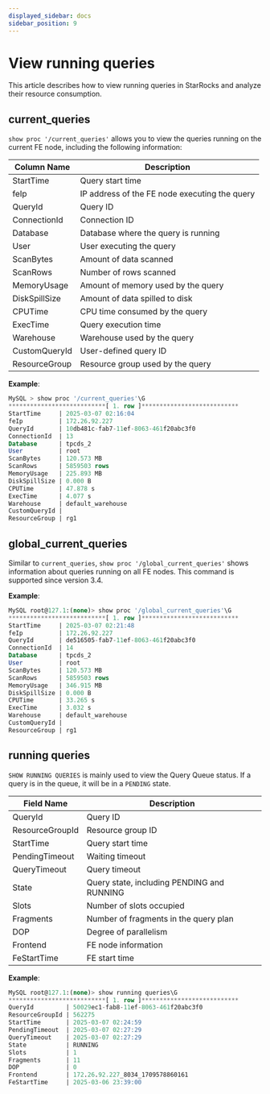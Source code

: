 ```yaml
---
displayed_sidebar: docs
sidebar_position: 9
---
```


# View running queries

This article describes how to view running queries in StarRocks and analyze their resource consumption.

## current_queries

`show proc '/current_queries'` allows you to view the queries running on the current FE node, including the following information:

| **Column Name** | **Description** |
| --- | --- |
| StartTime | Query start time |
| feIp | IP address of the FE node executing the query |
| QueryId | Query ID |
| ConnectionId | Connection ID |
| Database | Database where the query is running |
| User | User executing the query |
| ScanBytes | Amount of data scanned |
| ScanRows | Number of rows scanned |
| MemoryUsage | Amount of memory used by the query |
| DiskSpillSize | Amount of data spilled to disk |
| CPUTime | CPU time consumed by the query |
| ExecTime | Query execution time |
| Warehouse | Warehouse used by the query |
| CustomQueryId | User-defined query ID |
| ResourceGroup | Resource group used by the query |

**Example**:

```sql
MySQL > show proc '/current_queries'\G
***************************[ 1. row ]***************************
StartTime     | 2025-03-07 02:16:04
feIp          | 172.26.92.227
QueryId       | 10db481c-fab7-11ef-8063-461f20abc3f0
ConnectionId  | 13
Database      | tpcds_2
User          | root
ScanBytes     | 120.573 MB
ScanRows      | 5859503 rows
MemoryUsage   | 225.893 MB
DiskSpillSize | 0.000 B
CPUTime       | 47.878 s
ExecTime      | 4.077 s
Warehouse     | default_warehouse
CustomQueryId |
ResourceGroup | rg1
```

## global_current_queries

Similar to `current_queries`, `show proc '/global_current_queries'` shows information about queries running on all FE nodes. This command is supported since version 3.4.

**Example**:

```sql
MySQL root@127.1:(none)> show proc '/global_current_queries'\G
***************************[ 1. row ]***************************
StartTime     | 2025-03-07 02:21:48
feIp          | 172.26.92.227
QueryId       | de516505-fab7-11ef-8063-461f20abc3f0
ConnectionId  | 14
Database      | tpcds_2
User          | root
ScanBytes     | 120.573 MB
ScanRows      | 5859503 rows
MemoryUsage   | 346.915 MB
DiskSpillSize | 0.000 B
CPUTime       | 33.265 s
ExecTime      | 3.032 s
Warehouse     | default_warehouse
CustomQueryId |
ResourceGroup | rg1
```

## running queries

`SHOW RUNNING QUERIES` is mainly used to view the Query Queue status. If a query is in the queue, it will be in a `PENDING` state.

| Field Name | Description |
|---|---|
| QueryId | Query ID |
| ResourceGroupId | Resource group ID |
| StartTime | Query start time |
| PendingTimeout | Waiting timeout |
| QueryTimeout | Query timeout |
| State | Query state, including PENDING and RUNNING |
| Slots | Number of slots occupied |
| Fragments | Number of fragments in the query plan |
| DOP | Degree of parallelism |
| Frontend | FE node information |
| FeStartTime | FE start time |

**Example**:

```sql
MySQL root@127.1:(none)> show running queries\G
***************************[ 1. row ]***************************
QueryId         | 50029ec1-fab8-11ef-8063-461f20abc3f0
ResourceGroupId | 562275
StartTime       | 2025-03-07 02:24:59
PendingTimeout  | 2025-03-07 02:27:29
QueryTimeout    | 2025-03-07 02:27:29
State           | RUNNING
Slots           | 1
Fragments       | 11
DOP             | 0
Frontend        | 172.26.92.227_8034_1709578860161
FeStartTime     | 2025-03-06 23:39:00
```
